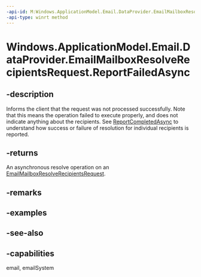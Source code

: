 ```yaml
---
-api-id: M:Windows.ApplicationModel.Email.DataProvider.EmailMailboxResolveRecipientsRequest.ReportFailedAsync
-api-type: winrt method
---
```


<!-- Method syntax
public Windows.Foundation.IAsyncAction ReportFailedAsync()
-->

# Windows.ApplicationModel.Email.DataProvider.EmailMailboxResolveRecipientsRequest.ReportFailedAsync

## -description
Informs the client that the request was not processed successfully. Note that this means the operation failed to execute properly, and does not indicate anything about the recipients. See [ReportCompletedAsync](emailmailboxresolverecipientsrequest_reportcompletedasync_1028965796.md) to understand how success or failure of resolution for individual recipients is reported.

## -returns
An asynchronous resolve operation on an [EmailMailboxResolveRecipientsRequest](emailmailboxresolverecipientsrequest.md).

## -remarks

## -examples

## -see-also

## -capabilities
email, emailSystem

